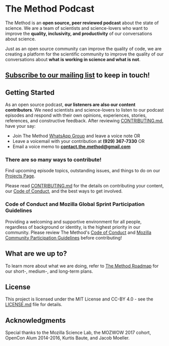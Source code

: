 # The Method Podcast

The Method is an **open source, peer reviewed podcast** about the state of science. We are a team of scientists and science-lovers who want to improve the **quality, inclusivity, and productivity** of our conversations about science. 

Just as an open source community can improve the quality of code, we are creating a platform for the scientific community to improve the quality of our conversations about **what is working in science and what is not**. 

## [Subscribe to our mailing list](http://eepurl.com/cJFgOj) to keep in touch!

## Getting Started

As an open source podcast, **our listeners are also our content contributors**. We need scientists and science-lovers to listen to our podcast episodes and respond with their own opinions, experiences, stories, references, and constructive feedback. After reviewing [CONTRIBUTING.md](CONTRIBUTING.md), have your say: 

* Join The Method [WhatsApp Group](https://chat.whatsapp.com/KyvDv4sqc3cHP4enDydZI1) and leave a voice note OR
* Leave a voicemail with your contribution at **(929) 367-7330** OR
* Email a voice memo to **contact.the.method@gmail.com**

### There are so many ways to **contribute!**
Find upcoming episode topics, outstanding issues, and things to do on our [Projects Page](https://github.com/the-method/podcast/projects).

Please read [CONTRIBUTING.md](CONTRIBUTING.md) for the details on contributing your content, our [Code of Conduct](CODE_OF_CONDUCT.md), and the best ways to get involved.

### Code of Conduct and Mozilla Global Sprint Participation Guidelines

Providing a welcoming and supportive environment for all people, regardless of background or identity, is the highest priority in our community. Please review The Method's [Code of Conduct](CODE_OF_CONDUCT.md) and [Mozilla Community Participation Guidelines](https://www.mozilla.org/en-US/about/governance/policies/participation/) before contributing!

## What are we up to?

To learn more about what we are doing, refer to [The Method Roadmap](https://github.com/the-method/podcast/issues/1) for our short-, medium-, and long-term plans.

## License

This project is licensed under the MIT License and CC-BY 4.0 - see the [LICENSE.md](LICENSE.md) file for details.

## Acknowledgments

Special thanks to the Mozilla Science Lab, the MOZWOW 2017 cohort, OpenCon Alum 2014-2016, Kurtis Baute, and Jacob Moeller.
